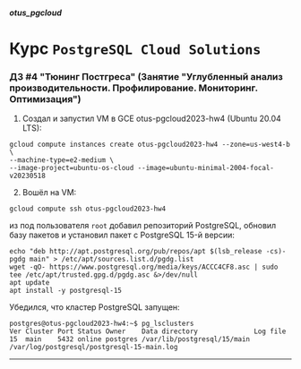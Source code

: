 ##### otus_pgcloud
# Курс `PostgreSQL Cloud Solutions`
### ДЗ #4 "Тюнинг Постгреса" (Занятие "Углубленный анализ производительности. Профилирование. Мониторинг. Оптимизация")

1. Создал и запустил VM в GCE otus-pgcloud2023-hw4 (Ubuntu 20.04 LTS):
```
gcloud compute instances create otus-pgcloud2023-hw4 --zone=us-west4-b \
--machine-type=e2-medium \
--image-project=ubuntu-os-cloud --image=ubuntu-minimal-2004-focal-v20230518
```

2. Вошёл на VM:
```
gcloud compute ssh otus-pgcloud2023-hw4
```
из под пользователя `root` добавил репозиторий PostgreSQL, обновил базу
пакетов и установил пакет с PostgreSQL 15-й версии:
```
echo "deb http://apt.postgresql.org/pub/repos/apt $(lsb_release -cs)-pgdg main" > /etc/apt/sources.list.d/pgdg.list
wget -qO- https://www.postgresql.org/media/keys/ACCC4CF8.asc | sudo tee /etc/apt/trusted.gpg.d/pgdg.asc &>/dev/null
apt update
apt install -y postgresql-15
```

Убедился, что кластер PostgreSQL запущен:
```
postgres@otus-pgcloud2023-hw4:~$ pg_lsclusters 
Ver Cluster Port Status Owner    Data directory              Log file
15  main    5432 online postgres /var/lib/postgresql/15/main /var/log/postgresql/postgresql-15-main.log
```


---
